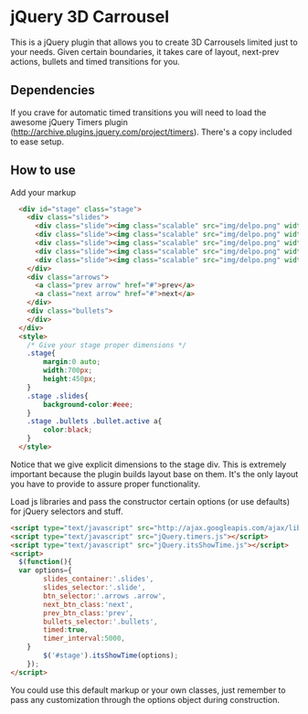 # jQuery 3D Carrousel

This is a jQuery plugin that allows you to create 3D Carrousels limited just to your needs. Given certain boundaries, it takes care of layout, next-prev actions, bullets and timed transitions for you.

## Dependencies 

If you crave for automatic timed transitions you will need to load the awesome jQuery Timers plugin (http://archive.plugins.jquery.com/project/timers). There's a copy included to ease setup.

## How to use

Add your markup

```html
  <div id="stage" class="stage">
    <div class="slides">
      <div class="slide"><img class="scalable" src="img/delpo.png" width="334" height="286"/>0</div>
      <div class="slide"><img class="scalable" src="img/delpo.png" width="334" height="286"/>1</div>
      <div class="slide"><img class="scalable" src="img/delpo.png" width="334" height="286"/>2</div>
      <div class="slide"><img class="scalable" src="img/delpo.png" width="334" height="286"/>3</div>
      <div class="slide"><img class="scalable" src="img/delpo.png" width="334" height="286"/>4</div>
    </div>
    <div class="arrows">
      <a class="prev arrow" href="#">prev</a>
      <a class="next arrow" href="#">next</a>
    </div>
    <div class="bullets">
    </div>
  </div>
  <style>
    /* Give your stage proper dimensions */
    .stage{
        margin:0 auto;
        width:700px;
        height:450px;
    }
    .stage .slides{
        background-color:#eee;
    }
    .stage .bullets .bullet.active a{
        color:black;
    }
  </style>
```

Notice that we give explicit dimensions to the stage div. This is extremely important because the plugin builds layout base on them. It's the only layout you have to provide to assure proper functionality.

Load js libraries and pass the constructor certain options (or use defaults) for jQuery selectors and stuff.

```html
<script type="text/javascript" src="http://ajax.googleapis.com/ajax/libs/jquery/1.4.2/jquery.min.js"></script>
<script type="text/javascript" src="jQuery.timers.js"></script>
<script type="text/javascript" src="jQuery.itsShowTime.js"></script>
<script>
  $(function(){
  var options={
        slides_container:'.slides',
        slides_selector:'.slide',
        btn_selector:'.arrows .arrow',
        next_btn_class:'next',
        prev_btn_class:'prev',
        bullets_selector:'.bullets',
        timed:true,
        timer_interval:5000,
    }
		$('#stage').itsShowTime(options);
	});
</script>
```

You could use this default markup or your own classes, just remember to pass any customization through the options object during construction. 
